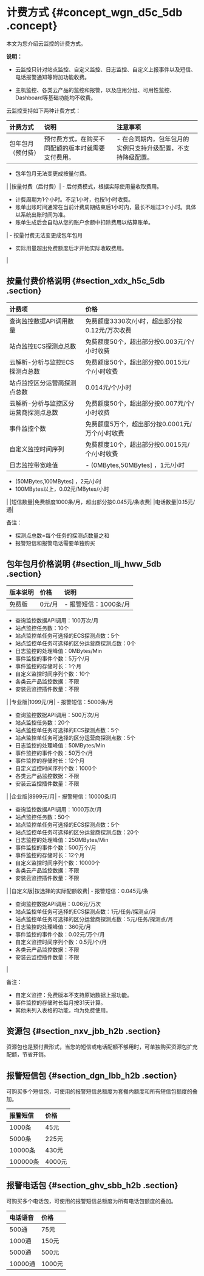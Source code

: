 # 计费方式 {#concept_wgn_d5c_5db .concept}

本文为您介绍云监控的计费方式。

**说明：** 

-   云监控只针对站点监控、自定义监控、日志监控、自定义上报事件以及短信、电话报警通知等附加功能收费。

-   主机监控、各类云产品的监控和报警，以及应用分组、可用性监控、Dashboard等基础功能均不收费。

云监控支持如下两种计费方式：

|计费方式|说明|注意事项|
|:---|:-|:---|
|包年包月（预付费）|预付费方式，在购买不同配额的版本时就需要支付费用。| -   在合同期内，包年包月的实例只支持升级配置，不支持降级配置。
-   包年包月无法变更成按量付费。

 |
|按量付费（后付费）| -   后付费模式，根据实际使用量收取费用。
-   计费周期为1个小时。不足1小时，也按1小时收费。
-   账单出账时间通常在当前计费周期结束后1小时内，最长不超过3个小时。具体以系统出账时间为准。
-   账单生成后会自动从您的账户余额中扣除费用以结算账单。

 | -   按量付费无法变更成包年包月
-   实际用量超出免费额度后才开始实际收取费用。

 |

## 按量付费价格说明 {#section_xdx_h5c_5db .section}

|计费项|价格|
|:--|:-|
|查询监控数据API调用数量|免费额度3330次/小时，超出部分按0.12元/万次收费|
|站点监控ECS探测点总数|免费额度50个，超出部分按0.003元/个/小时收费|
|云解析-分析与监控ECS探测点总数|免费额度50个，超出部分按0.0015元/个/小时收费|
|站点监控区分运营商探测点总数|0.014元/个/小时|
|云解析-分析与监控区分运营商探测点总数|免费额度50个，超出部分按0.007元/个/小时收费|
|事件监控个数|免费额度5万个，超出部分按0.0001元/万个/小时收费|
|自定义监控时间序列|免费额度10个，超出部分按0.0015元/个/小时收费|
|日志监控带宽峰值| -   \(0MBytes,50MBytes\] ，1元/小时
-   \(50MBytes,100MBytes\] ，2元/小时
-   100MBytes以上，0.02元/MBytes/小时

 |
|短信数量|免费额度1000条/月，超出部分按0.045元/条收费|
|电话数量|0.15元/通|

备注：

-   探测点总数=每个任务的探测点数量之和
-   报警短信和报警电话需要单独购买

## 包年包月价格说明 {#section_llj_hww_5db .section}

|版本说明|价格|说明|
|:---|:-|:-|
|免费版|0元/月| -   报警短信：1000条/月
-   查询监控数据API调用：100万次/月
-   站点监控任务数：10个
-   站点监控单任务可选择的ECS探测点数：5个
-   站点监控单任务可选择的区分运营商探测点数：0个
-   日志监控的处理峰值：0MBytes/Min
-   事件监控的事件个数：5万个/月
-   事件监控的存储时长：1个月
-   自定义监控时间序列个数：10个
-   各类云产品监控数据：不限
-   安装云监控插件数量：不限

 |
|专业版|1099元/月| -   报警短信：5000条/月
-   查询监控数据API调用：500万次/月
-   站点监控任务数：20个
-   站点监控单任务可选择的ECS探测点数：5个
-   站点监控单任务可选择的区分运营商探测点数：5个
-   日志监控的处理峰值：50MBytes/Min
-   事件监控的事件个数：50万个/月
-   事件监控的存储时长：12个月
-   自定义监控时间序列个数：1000个
-   各类云产品监控数据：不限
-   安装云监控插件数量：不限

 |
|企业版|8999元/月| -   报警短信：10000条/月
-   查询监控数据API调用：1000万次/月
-   站点监控任务数：50个
-   站点监控单任务可选择的ECS探测点数：5个
-   站点监控单任务可选择的区分运营商探测点数：20个
-   日志监控的处理峰值：250MBytes/Min
-   事件监控的事件个数：500万个/月
-   事件监控的存储时长：12个月
-   自定义监控时间序列个数：10000个
-   各类云产品监控数据：不限
-   安装云监控插件数量：不限

 |
|自定义版|按选择的实际配额收费| -   报警短信：0.045元/条
-   查询监控数据API调用：0.06元/万次
-   站点监控单任务可选择的ECS探测点数：1元/任务/探测点/月
-   站点监控单任务可选择的区分运营商探测点数：5元/任务/探测点/月
-   日志监控的处理峰值：360元/月
-   事件监控的事件个数：0.02元/万个/月
-   自定义监控时间序列个数：0.5元/个/月
-   各类云产品监控数据：不限
-   安装云监控插件数量：不限

 |

备注：

-   自定义监控：免费版本不支持原始数据上报功能。
-   事件监控的存储时长每月按31天计算。
-   其他未列入表格的功能，均为免费使用。

## 资源包 {#section_nxv_jbb_h2b .section}

资源包也是预付费形式，当您的短信或电话配额不够用时，可单独购买资源包扩充配额，节省开销。

## 报警短信包 {#section_dgn_lbb_h2b .section}

可购买多个短信包，可使用的报警短信总额度为套餐内额度和所有短信包额度的叠加。

|报警短信|价格|
|:---|:-|
|1000条|45元|
|5000条|225元|
|10000条|430元|
|100000条|4000元|

## 报警电话包 {#section_ghv_sbb_h2b .section}

可购买多个电话包，可使用的报警短信总额度为所有电话包额度的叠加。

|电话语音|价格|
|:---|:-|
|500通|75元|
|1000通|150元|
|5000通|500元|
|10000通|1000元|

